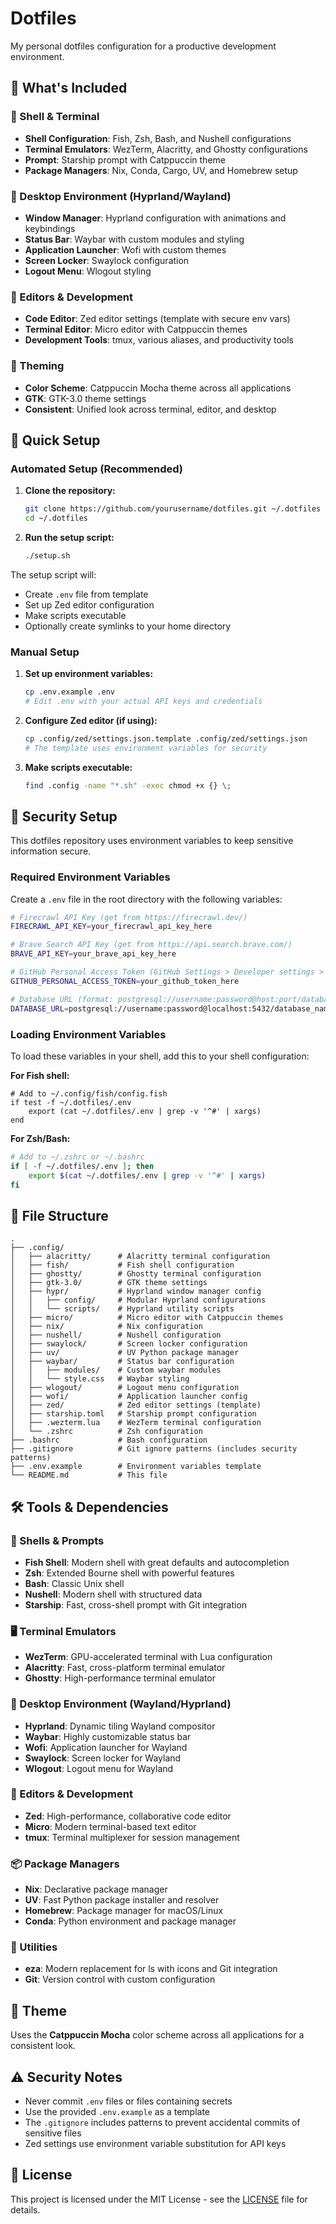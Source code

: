 # Dotfiles

My personal dotfiles configuration for a productive development environment.

## 🔧 What's Included

### **🐚 Shell & Terminal**
- **Shell Configuration**: Fish, Zsh, Bash, and Nushell configurations
- **Terminal Emulators**: WezTerm, Alacritty, and Ghostty configurations
- **Prompt**: Starship prompt with Catppuccin theme
- **Package Managers**: Nix, Conda, Cargo, UV, and Homebrew setup

### **🎨 Desktop Environment (Hyprland/Wayland)**
- **Window Manager**: Hyprland configuration with animations and keybindings
- **Status Bar**: Waybar with custom modules and styling
- **Application Launcher**: Wofi with custom themes
- **Screen Locker**: Swaylock configuration
- **Logout Menu**: Wlogout styling

### **📝 Editors & Development**
- **Code Editor**: Zed editor settings (template with secure env vars)
- **Terminal Editor**: Micro editor with Catppuccin themes
- **Development Tools**: tmux, various aliases, and productivity tools

### **🎨 Theming**
- **Color Scheme**: Catppuccin Mocha theme across all applications
- **GTK**: GTK-3.0 theme settings
- **Consistent**: Unified look across terminal, editor, and desktop

## 🚀 Quick Setup

### **Automated Setup (Recommended)**

1. **Clone the repository:**
   ```bash
   git clone https://github.com/yourusername/dotfiles.git ~/.dotfiles
   cd ~/.dotfiles
   ```

2. **Run the setup script:**
   ```bash
   ./setup.sh
   ```

The setup script will:
- Create `.env` file from template
- Set up Zed editor configuration
- Make scripts executable
- Optionally create symlinks to your home directory

### **Manual Setup**

1. **Set up environment variables:**
   ```bash
   cp .env.example .env
   # Edit .env with your actual API keys and credentials
   ```

2. **Configure Zed editor (if using):**
   ```bash
   cp .config/zed/settings.json.template .config/zed/settings.json
   # The template uses environment variables for security
   ```

3. **Make scripts executable:**
   ```bash
   find .config -name "*.sh" -exec chmod +x {} \;
   ```

## 🔐 Security Setup

This dotfiles repository uses environment variables to keep sensitive information secure.

### Required Environment Variables

Create a `.env` file in the root directory with the following variables:

```bash
# Firecrawl API Key (get from https://firecrawl.dev/)
FIRECRAWL_API_KEY=your_firecrawl_api_key_here

# Brave Search API Key (get from https://api.search.brave.com/)
BRAVE_API_KEY=your_brave_api_key_here

# GitHub Personal Access Token (GitHub Settings > Developer settings > Personal access tokens)
GITHUB_PERSONAL_ACCESS_TOKEN=your_github_token_here

# Database URL (format: postgresql://username:password@host:port/database)
DATABASE_URL=postgresql://username:password@localhost:5432/database_name
```

### Loading Environment Variables

To load these variables in your shell, add this to your shell configuration:

**For Fish shell:**
```fish
# Add to ~/.config/fish/config.fish
if test -f ~/.dotfiles/.env
    export (cat ~/.dotfiles/.env | grep -v '^#' | xargs)
end
```

**For Zsh/Bash:**
```bash
# Add to ~/.zshrc or ~/.bashrc
if [ -f ~/.dotfiles/.env ]; then
    export $(cat ~/.dotfiles/.env | grep -v '^#' | xargs)
fi
```

## 📁 File Structure

```
.
├── .config/
│   ├── alacritty/      # Alacritty terminal configuration
│   ├── fish/           # Fish shell configuration
│   ├── ghostty/        # Ghostty terminal configuration
│   ├── gtk-3.0/        # GTK theme settings
│   ├── hypr/           # Hyprland window manager config
│   │   ├── config/     # Modular Hyprland configurations
│   │   └── scripts/    # Hyprland utility scripts
│   ├── micro/          # Micro editor with Catppuccin themes
│   ├── nix/            # Nix configuration
│   ├── nushell/        # Nushell configuration
│   ├── swaylock/       # Screen locker configuration
│   ├── uv/             # UV Python package manager
│   ├── waybar/         # Status bar configuration
│   │   ├── modules/    # Custom waybar modules
│   │   └── style.css   # Waybar styling
│   ├── wlogout/        # Logout menu configuration
│   ├── wofi/           # Application launcher config
│   ├── zed/            # Zed editor settings (template)
│   ├── starship.toml   # Starship prompt configuration
│   ├── .wezterm.lua    # WezTerm terminal configuration
│   └── .zshrc          # Zsh configuration
├── .bashrc             # Bash configuration
├── .gitignore          # Git ignore patterns (includes security patterns)
├── .env.example        # Environment variables template
└── README.md           # This file
```

## 🛠 Tools & Dependencies

### **🐚 Shells & Prompts**
- **Fish Shell**: Modern shell with great defaults and autocompletion
- **Zsh**: Extended Bourne shell with powerful features
- **Bash**: Classic Unix shell
- **Nushell**: Modern shell with structured data
- **Starship**: Fast, cross-shell prompt with Git integration

### **🖥️ Terminal Emulators**
- **WezTerm**: GPU-accelerated terminal with Lua configuration
- **Alacritty**: Fast, cross-platform terminal emulator
- **Ghostty**: High-performance terminal emulator

### **🎨 Desktop Environment (Wayland/Hyprland)**
- **Hyprland**: Dynamic tiling Wayland compositor
- **Waybar**: Highly customizable status bar
- **Wofi**: Application launcher for Wayland
- **Swaylock**: Screen locker for Wayland
- **Wlogout**: Logout menu for Wayland

### **📝 Editors & Development**
- **Zed**: High-performance, collaborative code editor
- **Micro**: Modern terminal-based text editor
- **tmux**: Terminal multiplexer for session management

### **📦 Package Managers**
- **Nix**: Declarative package manager
- **UV**: Fast Python package installer and resolver
- **Homebrew**: Package manager for macOS/Linux
- **Conda**: Python environment and package manager

### **🔧 Utilities**
- **eza**: Modern replacement for ls with icons and Git integration
- **Git**: Version control with custom configuration

## 🎨 Theme

Uses the **Catppuccin Mocha** color scheme across all applications for a consistent look.

## ⚠️ Security Notes

- Never commit `.env` files or files containing secrets
- Use the provided `.env.example` as a template
- The `.gitignore` includes patterns to prevent accidental commits of sensitive files
- Zed settings use environment variable substitution for API keys

## 📝 License

This project is licensed under the MIT License - see the [LICENSE](LICENSE) file for details.
